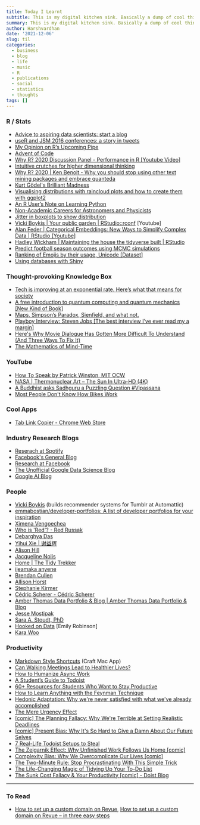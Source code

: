 ```yaml
---
title: Today I Learnt
subtitle: This is my digital kitchen sink. Basically a dump of cool things.
summary: This is my digital kitchen sink. Basically a dump of cool things.
author: Harshvardhan
date: '2021-12-06'
slug: til
categories:
  - business
  - blog
  - life
  - music
  - R
  - publications
  - social
  - statistics
  - thoughts
tags: []
---
```


### R / Stats

- [Advice to aspiring data scientists: start a blog](http://varianceexplained.org/r/start-blog/)
- [useR and JSM 2016 conferences: a story in tweets](http://varianceexplained.org/r/user-jsm-conferences/)
- [My Opinion on R’s Upcoming Pipe](https://www.r-bloggers.com/2020/12/my-opinion-on-rs-upcoming-pipe/)
- [Advent of Code](https://adventofcode.com/)
- [Why R? 2020 Discussion Panel - Performance in R [Youtube Video]](https://www.youtube.com/watch?v=uiEhmKN1RJo)
- [Intuitive crutches for higher dimensional thinking](https://mathoverflow.net/questions/25983/intuitive-crutches-for-higher-dimensional-thinking)
- [Why R? 2020 | Ken Benoit - Why you should stop using other text mining packages and embrace quanteda](https://www.youtube.com/watch?v=9hEvGBu3cnI)
- [Kurt Gödel's Brilliant Madness](https://www.privatdozent.co/p/kurt-godels-brilliant-madness)
- [Visualising distributions with raincloud plots and how to create them with ggplot2](https://www.cedricscherer.com/2021/06/06/visualizing-distributions-with-raincloud-plots-and-how-to-create-them-with-ggplot2/)
- [An R User’s Note on Learning Python](https://rpubs.com/MenaWANG/LearningPython-Automation1)
- [Non-Academic Careers for Astronomers and Physicists](https://speakerdeck.com/juliasilge/non-academic-careers-for-astronomers-and-physicists)
- [Jitter in boxplots to show distribution](https://stackoverflow.com/questions/70227169/how-to-plot-the-points-position-correspond-to-the-boxplots)
- [Vicki Boykis | Your public garden | RStudio::rconf](https://www.youtube.com/watch?v=E5ERSfydB30) [Youtube]
- [Alan Feder | Categorical Embeddings: New Ways to Simplify Complex Data | RStudio [Youtube]](https://www.youtube.com/watch?v=gZSTYE8ODbs)
- [Hadley Wickham | Maintaining the house the tidyverse built | RStudio](https://www.youtube.com/watch?v=izFssYRsLZs&t=1s)
- [Predict football season outcomes using MCMC simulations](https://github.com/curiousily/mcmc-football-prediction)
- [Ranking of Emojis by their usage, Unicode [Dataset]](https://docs.google.com/spreadsheets/d/1Zs13WJYdZL1pNZP0dCIXkWau_tZOjK3mmJz0KNq4I30/edit#gid=196891844)
- [Using databases with Shiny](https://emilyriederer.netlify.app/post/shiny-db/)

### Thought-provoking Knowledge Box

- [Tech is improving at an exponential rate. Here’s what that means for society](https://www.morningbrew.com/emerging-tech/stories/2021/11/24/tech-is-improving-at-an-exponential-rate-here-s-what-that-means-for-society?utm_campaign=mb&utm_medium=newsletter&utm_source=morning_brew&mid=db18db43828180889e38a0bc0e4ac362&uid=MifcoVe3xqQeEeaWE3US3gLv)
- [A free introduction to quantum computing and quantum mechanics [New Kind of Book]](https://quantum.country)
- [Maps, Simpson’s Paradox, Sienfield, and what not.](https://michaelnielsen.org/reinventing_explanation/index.html)
- [Playboy Interview: Steven Jobs [The best interview I’ve ever read my a margin]](https://allaboutstevejobs.com/verbatim/interviews/playboy_1985)
- [Here's Why Movie Dialogue Has Gotten More Difficult To Understand (And Three Ways To Fix It)](https://www.slashfilm.com/673162/heres-why-movie-dialogue-has-gotten-more-difficult-to-understand-and-three-ways-to-fix-it/?s=09)
- [The Mathematics of Mind-Time](https://getpocket.com/explore/item/the-mathematics-of-mind-time)

### YouTube
- [How To Speak by Patrick Winston, MIT OCW](https://www.youtube.com/watch?v=Unzc731iCUY)
- [NASA | Thermonuclear Art – The Sun In Ultra-HD (4K)](https://www.youtube.com/watch?v=6tmbeLTHC_0)
- [A Buddhist asks Sadhguru a Puzzling Question #Vipassana](https://www.youtube.com/watch?v=6OdKZRnmRQ0)
- [Most People Don't Know How Bikes Work](https://www.youtube.com/watch?v=9cNmUNHSBac)

### Cool Apps

- [Tab Link Copier - Chrome Web Store](https://chrome.google.com/webstore/detail/tab-link-copier/ijkpnaifgolhlcfhcfamddnlnfjpjaji/related?hl=en)

### Industry Research Blogs

- [Reserach at Spotify](https://research.atspotify.com/blog/)
- [Facebook's General Blog](https://www.facebook.com/formedia/blog)
- [Research at Facebook](https://research.fb.com/blog/)
- [The Unofficial Google Data Science Blog](https://www.unofficialgoogledatascience.com/)
- [Google AI Blog](https://ai.googleblog.com/)

### People

- [Vicki Boykis](http://vickiboykis.com/) (builds recommender systems for Tumblr at Automattic)
- [emmabostian/developer-portfolios: A list of developer portfolios for your inspiration](https://github.com/emmabostian/developer-portfolios)
- [Ximena Vengoechea](https://www.ximenavengoechea.com/)
- [Who is 'Red'? - Red Russak](http://redrussak.com/)
- [Debarghya Das](http://debarghyadas.com/)
- [Yihui Xie | 谢益辉](https://yihui.org/)
- [Alison Hill](https://www.apreshill.com/)
- [Jacqueline Nolis](https://jnolis.com/)
- [Home | The Tidy Trekker](https://www.thetidytrekker.com/)
- [ijeamaka anyene](https://ijeamaka-anyene.netlify.app/index.html)
- [Brendan Cullen](https://bcullen.rbind.io/)
- [Allison Horst](https://www.allisonhorst.com/)
- [Stephanie Kirmer](https://skirmer.github.io/)
- [Cédric Scherer - Cédric Scherer](https://www.cedricscherer.com/)
- [Amber Thomas Data Portfolio & Blog | Amber Thomas Data Portfolio & Blog](https://amber.rbind.io/)
- [Jesse Mostipak](https://www.jessemaegan.com/)
- [Sara A. Stoudt, PhD](https://sastoudt.github.io/)
- [Hooked on Data](https://hookedondata.org/) [Emily Robinson]
- [Kara Woo](https://karawoo.com/)

### Productivity

- [Markdown Style Shortcuts](https://support.craft.do/hc/en-us/articles/360019555597-Markdown-Style-Shortcuts) (Craft Mac App)
- [Can Walking Meetings Lead to Healthier Lives?](https://blog.doist.com/remote-work-meetings/)
- [How to Humanize Async Work](https://blog.doist.com/humanizing-async-work/)
- [A Student’s Guide to Todoist](https://blog.doist.com/todoist-guide-for-students/)
- [60+ Resources for Students Who Want to Stay Productive](https://blog.doist.com/60-resources-students-stay-productive/)
- [How to Learn Anything with the Feynman Technique](https://blog.doist.com/feynman-technique/)
- [Hedonic Adaptation: Why we're never satisfied with what we've already accomplished](https://blog.doist.com/hedonic-adaptation-comic/)
- [The Mere Urgency Effect](https://blog.doist.com/mere-urgency-effect-comic/)
- [[comic] The Planning Fallacy: Why We're Terrible at Setting Realistic Deadlines](https://blog.doist.com/planning-fallacy-comic/)
- [[comic] Present Bias: Why It's So Hard to Give a Damn About Our Future Selves](https://blog.doist.com/present-bias-comic/)
- [7 Real-Life Todoist Setups to Steal](https://blog.doist.com/todoist-setup/)
- [The Zeigarnik Effect: Why Unfinished Work Follows Us Home [comic]](https://blog.doist.com/zeigarnik-effect-comic/)
- [Complexity Bias: Why We Overcomplicate Our Lives [comic]](https://blog.doist.com/complexity-bias-comic/)
- [The Two-Minute Rule: Stop Procrastinating With This Simple Trick](https://blog.doist.com/two-minute-rule/)
- [The Life-Changing Magic of Tidying Up Your To-Do List](https://blog.doist.com/life-changing-magic-tidying-todoist/)
- [The Sunk Cost Fallacy & Your Productivity [comic] - Doist Blog](https://blog.doist.com/sunk-cost-fallacy-comic/)


----

### To Read

- [How to set up a custom domain on Revue](https://blog.getrevue.co/how-to-set-up-a-custom-domain-on-revue-ab15ea351929), [How to set up a custom domain on Revue – in three easy steps](http://help.getrevue.co/en/articles/395396-how-to-set-up-a-custom-domain-on-revue-in-three-easy-steps)
